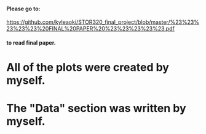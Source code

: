 #### Please go to:
https://github.com/kyleaoki/STOR320_final_project/blob/master/%23%23%23%23%23%20FINAL%20PAPER%20%23%23%23%23%23.pdf
#### to read final paper.
# All of the plots were created by myself.
# The "Data" section was written by myself.
